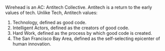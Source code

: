 Wirehead is an AC: Antitech Collective. Antitech is a return to the early values of tech. Unlike Tech, Antitech values:
1. Technology, defined as good code.
2. Intelligent Actors, defined as the creators of good code.
3. Hard Work, defined as the process by which good code is created.
4. The San Francisco Bay Area, defined as the self-selecting epicenter of human innovation.
